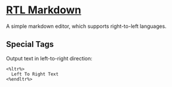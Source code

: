 # [RTL Markdown](http://guytepper.github.io/rtl-markdown)

A simple markdown editor, which supports right-to-left languages.

## Special Tags
Output text in left-to-right direction:

```
<%ltr%>
  Left To Right Text
<%endltr%>
```
